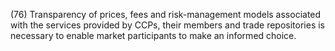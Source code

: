 (76) Transparency of prices, fees and risk-management models associated with the services provided by CCPs, their members and trade repositories is necessary to enable market participants to make an informed choice.